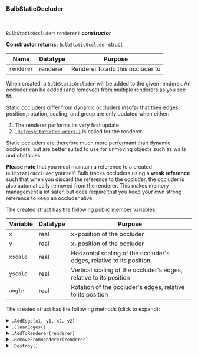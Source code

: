 ### BulbStaticOccluder

&nbsp;

`BulbStaticOccluder(renderer)` ***constructor***

**Constructor returns:** `BulbStaticOccluder` struct

|Name      |Datatype|Purpose                         |
|----------|--------|--------------------------------|
|`renderer`|renderer|Renderer to add this occluder to|

When created, a `BulbStaticOccluder` will be added to the given renderer. An occluder can be added (and removed) from multiple renderers as you see fit.

Static occluders differ from dynamic occluders insofar that their edges, position, rotation, scaling, and group are only updated when either:

1. The renderer performs its very first update
2. [`.RefreshStaticOccluders()`](GML-Functions#bulbrendererambientcolour-mode-smooth-constructor) is called for the renderer.

Static occluders are therefore much more performant than dynamic occluders, but are better suited to use for unmoving objects such as walls and obstacles.

**Please note** that you must maintain a reference to a created `BulbStaticOccluder` yourself. Bulb tracks occluders using a **weak reference** such that when you discard the reference to the occluder, the occluder is also automatically removed from the renderer. This makes memory management a lot safer, but does require that you keep your own strong reference to keep an occluder alive.

The created struct has the following public member variables:

|Variable     |Datatype|Purpose                                                             |
|-------------|--------|--------------------------------------------------------------------|
|`x`          |real    |x-position of the occluder                                          |
|`y`          |real    |x-position of the occluder                                          |
|`xscale`     |real    |Horizontal scaling of the occluder's edges, relative to its position|
|`yscale`     |real    |Vertical scaling of the occluder's edges, relative to its position  |
|`angle`      |real    |Rotation of the occluder's edges, relative to its position          |

The created struct has the following methods (click to expand):

<details><summary><code>.AddEdge(x1, y1, x2, y2)</code></summary>
&nbsp;

**Returns:** N/A (`undefined`)

|Name|Datatype      |Purpose                                      |
|----|--------------|---------------------------------------------|
|`x1`|real          |x-coordinate of the first vertex of the edge |
|`y1`|real          |y-coordinate of the first vertex of the edge |
|`x2`|real          |x-coordinate of the second vertex of the edge|
|`y2`|real          |y-coordinate of the second vertex of the edge|

Adds an occlusion edge (a shadow-casting line) to the occluder. Edges should be defined in a **clockwise** order.

&nbsp;
</details>

<details><summary><code>.ClearEdges()</code></summary>
&nbsp;

**Returns:** N/A (`undefined`)

|Name|Datatype|Purpose|
|----|--------|-------|
|None|        |       |

Removes all edges from the occluder and prepares it for redefinition.

&nbsp;
</details>

<details><summary><code>.AddToRenderer(renderer)</code></summary>
&nbsp;

**Returns:** N/A (`undefined`)

|Name      |Datatype|Purpose                         |
|----------|--------|--------------------------------|
|`renderer`|renderer|Renderer to add this occluder to|

**Please note** that adding a static occluder will not affect a renderer's output until `.RefreshStaticOccluders()` is called for that renderer.

&nbsp;
</details>

<details><summary><code>.RemoveFromRenderer(renderer)</code></summary>
&nbsp;

**Returns:** N/A (`undefined`)

|Name      |Datatype|Purpose                              |
|----------|--------|-------------------------------------|
|`renderer`|renderer|Renderer to remove this occluder from|

Manually removing an occluder from a renderer is a relatively slow process and should be avoided where possible.

**Please note** that removing a static occluder will not affect a renderer's output until `.RefreshStaticOccluders()` is called for that renderer.

&nbsp;
</details>

<details><summary><code>.Destroy()</code></summary>
&nbsp;

**Returns:** N/A (`undefined`)

|Name|Datatype|Purpose|
|----|--------|-------|
|None|        |       |

Destroys the occluder. The occluder will be removed from a renderer the next time you call `.RefreshStaticOccluders()` for that renderer.

&nbsp;
</details>